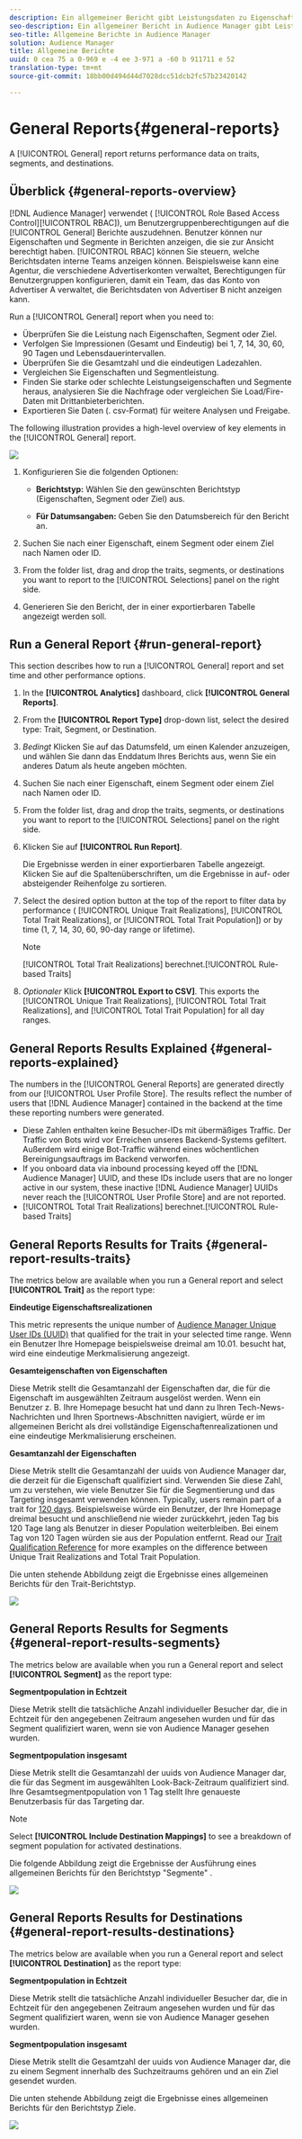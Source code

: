 ```yaml
---
description: Ein allgemeiner Bericht gibt Leistungsdaten zu Eigenschaften, Segmenten und Zielen zurück.
seo-description: Ein allgemeiner Bericht in Audience Manager gibt Leistungsdaten zu Eigenschaften, Segmenten und Zielen zurück.
seo-title: Allgemeine Berichte in Audience Manager
solution: Audience Manager
title: Allgemeine Berichte
uuid: 0 cea 75 a 0-969 e -4 ee 3-971 a -60 b 911711 e 52
translation-type: tm+mt
source-git-commit: 18bb00d494d44d7028dcc51dcb2fc57b23420142

---
```



# General Reports{#general-reports}

A [!UICONTROL General] report returns performance data on traits, segments, and destinations.

## Überblick {#general-reports-overview}

<!-- 

c_general_reports.xml

 -->

[!DNL Audience Manager] verwendet ( [!UICONTROL Role Based Access Control][!UICONTROL RBAC]), um Benutzergruppenberechtigungen auf die [!UICONTROL General] Berichte auszudehnen. Benutzer können nur Eigenschaften und Segmente in Berichten anzeigen, die sie zur Ansicht berechtigt haben. [!UICONTROL RBAC] können Sie steuern, welche Berichtsdaten interne Teams anzeigen können. Beispielsweise kann eine Agentur, die verschiedene Advertiserkonten verwaltet, Berechtigungen für Benutzergruppen konfigurieren, damit ein Team, das das Konto von Advertiser A verwaltet, die Berichtsdaten von Advertiser B nicht anzeigen kann.

Run a [!UICONTROL General] report when you need to:

* Überprüfen Sie die Leistung nach Eigenschaften, Segment oder Ziel.
* Verfolgen Sie Impressionen (Gesamt und Eindeutig) bei 1, 7, 14, 30, 60, 90 Tagen und Lebensdauerintervallen.
* Überprüfen Sie die Gesamtzahl und die eindeutigen Ladezahlen.
* Vergleichen Sie Eigenschaften und Segmentleistung.
* Finden Sie starke oder schlechte Leistungseigenschaften und Segmente heraus, analysieren Sie die Nachfrage oder vergleichen Sie Load/Fire-Daten mit Drittanbieterberichten.
* Exportieren Sie Daten (. csv-Format) für weitere Analysen und Freigabe.

The following illustration provides a high-level overview of key elements in the [!UICONTROL General] report.

![](assets/general_reports.png)

1. Konfigurieren Sie die folgenden Optionen:

   * **Berichtstyp:** Wählen Sie den gewünschten Berichtstyp (Eigenschaften, Segment oder Ziel) aus.

   * **Für Datumsangaben:** Geben Sie den Datumsbereich für den Bericht an.

2. Suchen Sie nach einer Eigenschaft, einem Segment oder einem Ziel nach Namen oder ID.
3. From the folder list, drag and drop the traits, segments, or destinations you want to report to the [!UICONTROL Selections] panel on the right side.
4. Generieren Sie den Bericht, der in einer exportierbaren Tabelle angezeigt werden soll.

## Run a General Report {#run-general-report}

This section describes how to run a [!UICONTROL General] report and set time and other performance options.

<!-- 

t_run_general_report.xml

 -->

1. In the **[!UICONTROL Analytics]** dashboard, click **[!UICONTROL General Reports]**.
1. From the **[!UICONTROL Report Type]** drop-down list, select the desired type: Trait, Segment, or Destination.
1. *Bedingt* Klicken Sie auf das Datumsfeld, um einen Kalender anzuzeigen, und wählen Sie dann das Enddatum Ihres Berichts aus, wenn Sie ein anderes Datum als heute angeben möchten.
1. Suchen Sie nach einer Eigenschaft, einem Segment oder einem Ziel nach Namen oder ID.
1. From the folder list, drag and drop the traits, segments, or destinations you want to report to the [!UICONTROL Selections] panel on the right side.
1. Klicken Sie auf **[!UICONTROL Run Report]**.

   Die Ergebnisse werden in einer exportierbaren Tabelle angezeigt. Klicken Sie auf die Spaltenüberschriften, um die Ergebnisse in auf- oder absteigender Reihenfolge zu sortieren.
1. Select the desired option button at the top of the report to filter data by performance ( [!UICONTROL Unique Trait Realizations], [!UICONTROL Total Trait Realizations], or [!UICONTROL Total Trait Population]) or by time (1, 7, 14, 30, 60, 90-day range or lifetime).

   >[!NOTE]
   >
   >[!UICONTROL Total Trait Realizations] berechnet.[!UICONTROL Rule-based Traits]

1. *Optionaler* Klick **[!UICONTROL Export to CSV]**. This exports the [!UICONTROL Unique Trait Realizations], [!UICONTROL Total Trait Realizations], and [!UICONTROL Total Trait Population] for all day ranges.

## General Reports Results Explained {#general-reports-explained}

The numbers in the [!UICONTROL General Reports] are generated directly from our [!UICONTROL User Profile Store]. The results reflect the number of users that [!DNL Audience Manager] contained in the backend at the time these reporting numbers were generated.

* Diese Zahlen enthalten keine Besucher-IDs mit übermäßiges Traffic. Der Traffic von Bots wird vor Erreichen unseres Backend-Systems gefiltert. Außerdem wird einige Bot-Traffic während eines wöchentlichen Bereinigungsauftrags im Backend verworfen.
* If you onboard data via inbound processing keyed off the [!DNL Audience Manager] UUID, and these IDs include users that are no longer active in our system, these inactive [!DNL Audience Manager] UUIDs never reach the [!UICONTROL User Profile Store] and are not reported.
* [!UICONTROL Total Trait Realizations] berechnet.[!UICONTROL Rule-based Traits]

## General Reports Results for Traits {#general-report-results-traits}

The metrics below are available when you run a General report and select **[!UICONTROL Trait]** as the report type:

**Eindeutige Eigenschaftsrealizationen**

This metric represents the unique number of [Audience Manager Unique User IDs (UUID)](../reference/ids-in-aam.md) that qualified for the trait in your selected time range. Wenn ein Benutzer Ihre Homepage beispielsweise dreimal am 10.01. besucht hat, wird eine eindeutige Merkmalisierung angezeigt.

**Gesamteigenschaften von Eigenschaften**

Diese Metrik stellt die Gesamtanzahl der Eigenschaften dar, die für die Eigenschaft im ausgewählten Zeitraum ausgelöst werden. Wenn ein Benutzer z. B. Ihre Homepage besucht hat und dann zu Ihren Tech-News-Nachrichten und Ihren Sportnews-Abschnitten navigiert, würde er im allgemeinen Bericht als drei vollständige Eigenschaftenrealizationen und eine eindeutige Merkmalisierung erscheinen.

**Gesamtanzahl der Eigenschaften**

Diese Metrik stellt die Gesamtanzahl der uuids von Audience Manager dar, die derzeit für die Eigenschaft qualifiziert sind. Verwenden Sie diese Zahl, um zu verstehen, wie viele Benutzer Sie für die Segmentierung und das Targeting insgesamt verwenden können. Typically, users remain part of a trait for [120 days](../features/traits/create-onboarded-rule-based-traits.md#set-expiration-interval). Beispielsweise würde ein Benutzer, der Ihre Homepage dreimal besucht und anschließend nie wieder zurückkehrt, jeden Tag bis 120 Tage lang als Benutzer in dieser Population weiterbleiben. Bei einem Tag von 120 Tagen würden sie aus der Population entfernt. Read our [Trait Qualification Reference](../features/traits/trait-qualification-reference.md) for more examples on the difference between Unique Trait Realizations and Total Trait Population.

Die unten stehende Abbildung zeigt die Ergebnisse eines allgemeinen Berichts für den Trait-Berichtstyp.

![](assets/general_reports_metrics.png)

## General Reports Results for Segments {#general-report-results-segments}

The metrics below are available when you run a General report and select **[!UICONTROL Segment]** as the report type:

**Segmentpopulation in Echtzeit**

Diese Metrik stellt die tatsächliche Anzahl individueller Besucher dar, die in Echtzeit für den angegebenen Zeitraum angesehen wurden und für das Segment qualifiziert waren, wenn sie von Audience Manager gesehen wurden.

**Segmentpopulation insgesamt**

Diese Metrik stellt die Gesamtanzahl der uuids von Audience Manager dar, die für das Segment im ausgewählten Look-Back-Zeitraum qualifiziert sind. Ihre Gesamtsegmentpopulation von 1 Tag stellt Ihre genaueste Benutzerbasis für das Targeting dar.

>[!NOTE]
>
>Select **[!UICONTROL Include Destination Mappings]** to see a breakdown of segment population for activated destinations.

Die folgende Abbildung zeigt die Ergebnisse der Ausführung eines allgemeinen Berichts für den Berichtstyp &quot;Segmente&quot; .

![](assets/general_reports_segment_metrics.png)

## General Reports Results for Destinations {#general-report-results-destinations}

The metrics below are available when you run a General report and select **[!UICONTROL Destination]** as the report type:

**Segmentpopulation in Echtzeit**

Diese Metrik stellt die tatsächliche Anzahl individueller Besucher dar, die in Echtzeit für den angegebenen Zeitraum angesehen wurden und für das Segment qualifiziert waren, wenn sie von Audience Manager gesehen wurden.

**Segmentpopulation insgesamt**

Diese Metrik stellt die Gesamtzahl der uuids von Audience Manager dar, die zu einem Segment innerhalb des Suchzeitraums gehören und an ein Ziel gesendet wurden.

Die unten stehende Abbildung zeigt die Ergebnisse eines allgemeinen Berichts für den Berichtstyp Ziele.

![](assets/general_reports_destinations.png)
